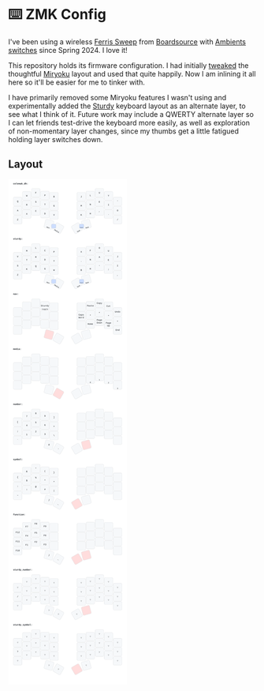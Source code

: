 # ⌨️ ZMK Config

I've been using a wireless [Ferris Sweep][sweep] from
[Boardsource][boardsource] with [Ambients switches][ambients] since Spring
2024. I love it!

This repository holds its firmware configuration. I had initially
[tweaked][tweaked] the thoughtful [Miryoku][miryoku] layout and used that quite
happily. Now I am inlining it all here so it'll be easier for me to tinker
with.

I have primarily removed some Miryoku features I wasn't using and
experimentally added the [Sturdy][sturdy] keyboard layout as an alternate
layer, to see what I think of it. Future work may include a QWERTY alternate
layer so I can let friends test-drive the keyboard more easily, as well as
exploration of non-momentary layer changes, since my thumbs get a little
fatigued holding layer switches down.

## Layout

![keymap][keymap]

[sweep]: https://github.com/davidphilipbarr/Sweep
[boardsource]: https://www.boardsource.xyz/products/crab-broom
[ambients]: https://lowprokb.ca/collections/switches/products/ambients-silent-choc-switches?variant=44873446391972
[tweaked]: https://github.com/manna-harbour/miryoku_zmk/compare/master...matthewtodd:miryoku_zmk:matthewtodd
[miryoku]: https://github.com/manna-harbour/miryoku
[sturdy]: https://oxey.dev/sturdy
[keymap]: docs/cradio.svg
